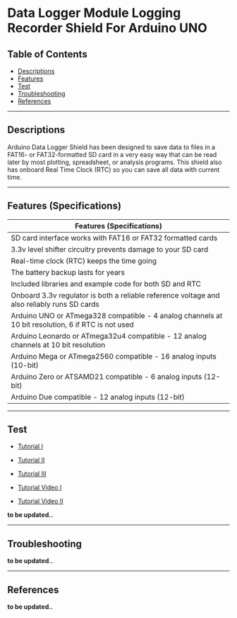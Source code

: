 # Data Logger Module Logging Recorder Shield For Arduino UNO

## Table of Contents

-   [Descriptions](#descriptions)
-   [Features](#features)
-   [Test](#test-code)
-   [Troubleshooting](#troubleshooting)
-   [References](#references)

---

## Descriptions

Arduino Data Logger Shield has been designed to save data to files in a FAT16- or FAT32-formatted SD card in a very easy way that can be read later by most plotting, spreadsheet, or analysis programs. This shield also has onboard Real Time Clock (RTC) so you can save all data with current time.

---

## Features (Specifications)

| Features (Specifications)                                                                          |
| -------------------------------------------------------------------------------------------------- |
| SD card interface works with FAT16 or FAT32 formatted cards                                        |
| 3.3v level shifter circuitry prevents damage to your SD card                                       |
| Real-time clock (RTC) keeps the time going                                                         |
| The battery backup lasts for years                                                                 |
| Included libraries and example code for both SD and RTC                                            |
| Onboard 3.3v regulator is both a reliable reference voltage and also reliably runs SD cards        |
| Arduino UNO or ATmega328 compatible - 4 analog channels at 10 bit resolution, 6 if RTC is not used |
| Arduino Leonardo or ATmega32u4 compatible - 12 analog channels at 10 bit resolution                |
| Arduino Mega or ATmega2560 compatible - 16 analog inputs (10-bit)                                  |
| Arduino Zero or ATSAMD21 compatible - 6 analog inputs (12-bit)                                     |
| Arduino Due compatible - 12 analog inputs (12-bit)                                                 |

---

## Test

-   [Tutorial I](https://bit.ly/39woATT)
-   [Tutorial II](http://bit.ly/2rTwiBg)
-   [Tutorial III](https://bit.ly/3dlAj8P)

-   [Tutorial Video I](https://youtu.be/wVKZpOUuCzw)
-   [Tutorial Video II](https://youtu.be/nCQZWdL3BGE)

**to be updated..**

---

## Troubleshooting

**to be updated..**

---

## References

**to be updated..**
